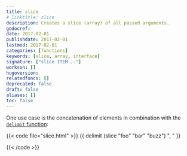 ```yaml
---
title: slice
# linktitle: slice
description: Creates a slice (array) of all passed arguments.
godocref:
date: 2017-02-01
publishdate: 2017-02-01
lastmod: 2017-02-01
categories: [functions]
keywords: [slice, array, interface]
signature: ["slice ITEM..."]
workson: []
hugoversion:
relatedfuncs: []
deprecated: false
draft: false
aliases: []
toc: false
---
```


One use case is the concatenation of elements in combination with the [`delimit` function][]:

{{< code file="slice.html" >}}
{{ delimit (slice "foo" "bar" "buzz") ", " }}
<!-- returns the string "foo, bar, buzz" -->
{{< /code >}}


[`delimit` function]: /functions/delimit/
